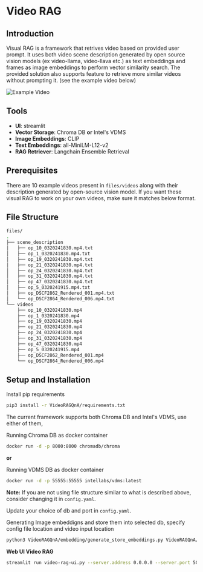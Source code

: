 # Video RAG

## Introduction
Visual RAG is a framework that retrives video based on provided user prompt. It uses both video scene description generated by open source vision models (ex video-llama, video-llava etc.) as text embeddings and frames as image embeddings to perform vector similarity search. The provided solution also supports feature to retrieve more similar videos without prompting it. (see the example video below)

![Example Video](docs/visual-rag-demo.gif)

## Tools

- **UI**: streamlit
- **Vector Storage**: Chroma DB **or** Intel's VDMS
- **Image Embeddings**: CLIP
- **Text Embeddings**: all-MiniLM-L12-v2
- **RAG Retriever**: Langchain Ensemble Retrieval

## Prerequisites

There are 10 example videos present in ```files/videos``` along with their description generated by open-source vision model.
If you want these visual RAG to work on your own videos, make sure it matches below format.

## File Structure

```bash
files/ 
.
├── scene_description
│   ├── op_10_0320241830.mp4.txt
│   ├── op_1_0320241830.mp4.txt
│   ├── op_19_0320241830.mp4.txt
│   ├── op_21_0320241830.mp4.txt
│   ├── op_24_0320241830.mp4.txt
│   ├── op_31_0320241830.mp4.txt
│   ├── op_47_0320241830.mp4.txt
│   ├── op_5_0320241915.mp4.txt
│   ├── op_DSCF2862_Rendered_001.mp4.txt
│   └── op_DSCF2864_Rendered_006.mp4.txt
└── videos
    ├── op_10_0320241830.mp4
    ├── op_1_0320241830.mp4
    ├── op_19_0320241830.mp4
    ├── op_21_0320241830.mp4
    ├── op_24_0320241830.mp4
    ├── op_31_0320241830.mp4
    ├── op_47_0320241830.mp4
    ├── op_5_0320241915.mp4
    ├── op_DSCF2862_Rendered_001.mp4
    └── op_DSCF2864_Rendered_006.mp4
```

## Setup and Installation

Install pip requirements

```bash
pip3 install -r VideoRAGQnA/requirements.txt
```

The current framework supports both Chroma DB and Intel's VDMS, use either of them,

Running Chroma DB as docker container
```bash
docker run -d -p 8000:8000 chromadb/chroma
```
**or**

Running VDMS DB as docker container
```bash
docker run -d -p 55555:55555 intellabs/vdms:latest
```

**Note:** If you are not using file structure similar to what is described above, consider changing it in ```config.yaml```.

Update your choice of db and port in ```config.yaml```.

Generating Image embeddigns and store them into selected db, specify config file location and video input location
```bash
python3 VideoRAGQnA/embedding/generate_store_embeddings.py VideoRAGQnA/docs/config.yaml VideoRAGQnA/video_ingest/videos/
```

**Web UI Video RAG**
```bash
streamlit run video-rag-ui.py --server.address 0.0.0.0 --server.port 50055
```